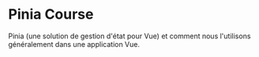 # Pinia Course 

Pinia (une solution de gestion d'état pour Vue) et comment nous l'utilisons généralement dans une application Vue.